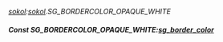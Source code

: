 _[sokol](../../modules/sokol/sokol-module.md):[sokol](../../modules/sokol/sokol-module.md).SG\_BORDERCOLOR\_OPAQUE\_WHITE_
##### Const SG\_BORDERCOLOR\_OPAQUE\_WHITE:[sg_border_color](../../modules/sokol/sokol-sg_border_color.md)
